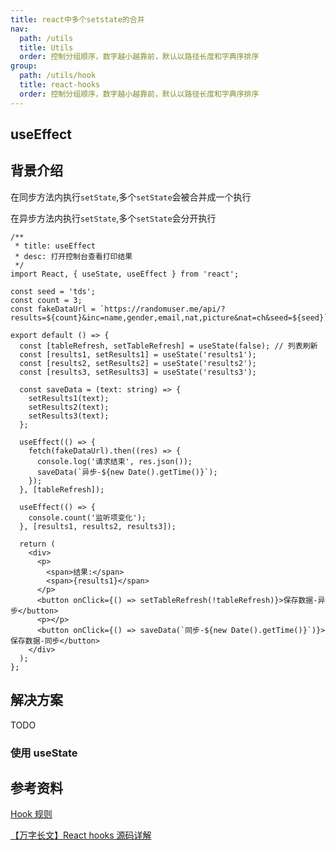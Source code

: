 ```yaml
---
title: react中多个setstate的合并
nav:
  path: /utils
  title: Utils
  order: 控制分组顺序，数字越小越靠前，默认以路径长度和字典序排序
group:
  path: /utils/hook
  title: react-hooks
  order: 控制分组顺序，数字越小越靠前，默认以路径长度和字典序排序
---
```


## useEffect

## 背景介绍

在同步方法内执行`setState`,多个`setState`会被合并成一个执行

在异步方法内执行`setState`,多个`setState`会分开执行

```tsx
/**
 * title: useEffect
 * desc: 打开控制台查看打印结果
 */
import React, { useState, useEffect } from 'react';

const seed = 'tds';
const count = 3;
const fakeDataUrl = `https://randomuser.me/api/?results=${count}&inc=name,gender,email,nat,picture&nat=ch&seed=${seed}`;

export default () => {
  const [tableRefresh, setTableRefresh] = useState(false); // 列表刷新
  const [results1, setResults1] = useState('results1');
  const [results2, setResults2] = useState('results2');
  const [results3, setResults3] = useState('results3');

  const saveData = (text: string) => {
    setResults1(text);
    setResults2(text);
    setResults3(text);
  };

  useEffect(() => {
    fetch(fakeDataUrl).then((res) => {
      console.log('请求结束', res.json());
      saveData(`异步-${new Date().getTime()}`);
    });
  }, [tableRefresh]);

  useEffect(() => {
    console.count('监听项变化');
  }, [results1, results2, results3]);

  return (
    <div>
      <p>
        <span>结果:</span>
        <span>{results1}</span>
      </p>
      <button onClick={() => setTableRefresh(!tableRefresh)}>保存数据-异步</button>
      <p></p>
      <button onClick={() => saveData(`同步-${new Date().getTime()}`)}>保存数据-同步</button>
    </div>
  );
};
```

<!-- ### 问题描述

根据`useState`的特性,简单模仿`useState`

- `state` 只在组件首次渲染的时候被创建。在下一次重新渲染时，`useState`返回给我们当前的 `state`
- 只在最顶层使用 Hook,不要在循环，条件或嵌套函数中调用 Hook
- 只在 React 函数中调用 Hook

#### tdsState1.0

_demo_

此 demo 根据如下特性实现

- `state` 只在组件首次渲染的时候被创建。在下一次重新渲染时，`useState`返回给我们当前的 `state`
- 只在最顶层使用 Hook,不要在循环，条件或嵌套函数中调用 Hook

```tsx
/**
 * title: 简单模仿useState
 * desc: 点击按钮后发现(打开控制台查看打印结果)
 */
import React from 'react';
import { tdsState } from './utils';

export default () => {
  const [count, setCount] = tdsState(0);

  console.log('count', count);
  return (
    <div>
      <p>You clicked {count} times</p>
      <button onClick={() => setCount(count + 1)}>Click me</button>
    </div>
  );
};
```

_调试流程_

1. 初始化时,count 为 0;
1. 第一次点击按钮,count 为 1,dom 无变化;
1. 第二次点击按钮,count 为 1,dom 无变化;
1. 重复点击按钮,count 一直为 1,dom 无变化;

_问题出现原因_

setState 之后,函数组件没有重新执行,导致`count`的值一直是初始值且`Dom`没有重新渲染;

没有遵循第三条特性(只在 React 函数中调用 Hook)

_解决方案_

每次 setState 之后应该让函数组重新执行且`Dom`没有重新渲染

<code src="./index.tsx" title='浮点数的求和' desc='浮点数的求和,sumFloatNum方法不支持进位'></code> -->

## 解决方案

TODO

### 使用 useState

## 参考资料

[Hook 规则](https://zh-hans.reactjs.org/docs/hooks-rules.html)

[【万字长文】React hooks 源码详解](https://juejin.cn/post/6954352486312312845)
